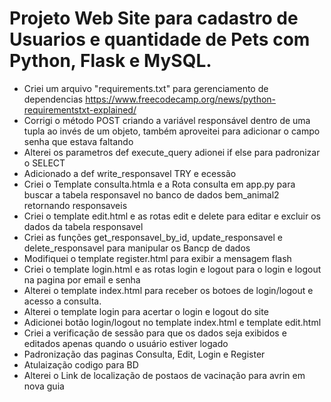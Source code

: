 


# Projeto  Web Site para cadastro de Usuarios e quantidade de Pets com Python, Flask e MySQL.






* Criei um arquivo "requirements.txt" para gerenciamento de dependencias https://www.freecodecamp.org/news/python-requirementstxt-explained/
* Corrigi o método POST criando a variável responsável dentro de uma tupla ao invés de um objeto, também aproveitei para
adicionar o campo senha que estava faltando
* Alterei os parametros def execute_query adionei if else para padronizar o SELECT
* Adicionado a def write_responsavel TRY e ecessão 
* Criei o Template consulta.htmla e a Rota consulta em app.py para buscar a tabela responsavel no banco de dados bem_animal2 retornando responsaveis 
* Criei o template edit.html e as rotas edit e delete para editar  e excluir os dados da tabela responsavel 
* Criei as funções get_responsavel_by_id, update_responsavel e delete_responsavel para manipular os Bancp de dados 
* Modifiquei o template register.html para exibir a mensagem flash
* Criei o template login.html e as rotas login e logout para o login e logout na pagina por email e senha 
* Alterei o template index.html para receber os botoes de login/logout e acesso a consulta.
* Alterei o template login para acertar o login e logout do site 
* Adicionei botão login/logout no template index.html e template edit.html
* Criei a verificação de sessão para que os dados seja exibidos e editados apenas quando o usuário estiver logado 
* Padronização das paginas Consulta, Edit, Login e Register 
* Atulaização codigo para BD
* Alterei o Link de localização de postaos de vacinação para avrin em nova guia 
